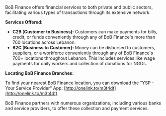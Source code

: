 BoB Finance offers financial services to both private and public sectors, facilitating various types of transactions through its extensive network.

**Services Offered:**

*   **C2B (Customer to Business):** Customers can make payments for bills, credit, or funds conveniently through any of BoB Finance's more than 700 locations across Lebanon.
*   **B2C (Business to Customer):** Money can be disbursed to customers, suppliers, or a workforce conveniently through any of BoB Finance's 700+ locations throughout Lebanon. This includes services like wage payments for daily workers and collection of donations for NGOs.

**Locating BoB Finance Branches:**

To find your nearest BoB Finance location, you can download the "YSP - Your Service Provider" App: [http://onelink.to/m3t4dt](http://onelink.to/m3t4dt)

BoB Finance partners with numerous organizations, including various banks and service providers, to offer these collection and payment services.